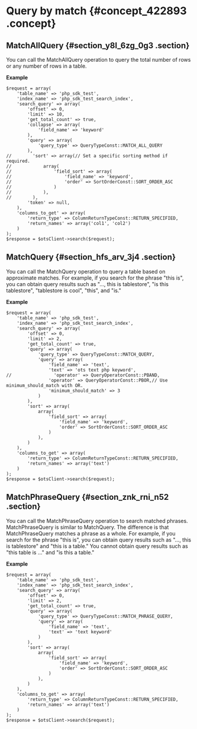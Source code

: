 # Query by match {#concept_422893 .concept}

## MatchAllQuery {#section_y8l_6zg_0g3 .section}

You can call the MatchAllQuery operation to query the total number of rows or any number of rows in a table.

 **Example** 

``` {#codeblock_hgu_jmj_7jc}
$request = array(
    'table_name' => 'php_sdk_test',
    'index_name' => 'php_sdk_test_search_index',
    'search_query' => array(
        'offset' => 0,
        'limit' => 10,
        'get_total_count' => true,
        'collapse' => array(
            'field_name' => 'keyword'
        ),
        'query' => array(
            'query_type' => QueryTypeConst::MATCH_ALL_QUERY
        ),
//        'sort' => array(// Set a specific sorting method if required.
//            array(
//                'field_sort' => array(
//                    'field_name' => 'keyword',
//                    'order' => SortOrderConst::SORT_ORDER_ASC
//                )
//            ),
//        ),
        'token' => null,
    ),
    'columns_to_get' => array(
        'return_type' => ColumnReturnTypeConst::RETURN_SPECIFIED,
        'return_names' => array('col1', 'col2')
    )
);
$response = $otsClient->search($request);
```

## MatchQuery {#section_hfs_arv_3j4 .section}

You can call the MatchQuery operation to query a table based on approximate matches. For example, if you search for the phrase "this is", you can obtain query results such as "..., this is tablestore", "is this tablestore", "tablestore is cool", "this", and "is."

 **Example** 

``` {#codeblock_1nj_ifj_7ql}
$request = array(
    'table_name' => 'php_sdk_test',
    'index_name' => 'php_sdk_test_search_index',
    'search_query' => array(
        'offset' => 0,
        'limit' => 2,
        'get_total_count' => true,
        'query' => array(
            'query_type' => QueryTypeConst::MATCH_QUERY,
            'query' => array(
                'field_name' => 'text',
                'text' => 'ots text php keyword',
//                'operator' => QueryOperatorConst::PBAND,
                'operator' => QueryOperatorConst::PBOR,// Use minimum_should_match with OR.
                'minimum_should_match' => 3
            )
        ),
        'sort' => array(
            array(
                'field_sort' => array(
                    'field_name' => 'keyword',
                    'order' => SortOrderConst::SORT_ORDER_ASC
                )
            ),
        )
    ),
    'columns_to_get' => array(
        'return_type' => ColumnReturnTypeConst::RETURN_SPECIFIED,
        'return_names' => array('text')
    )
);
$response = $otsClient->search($request);
```

## MatchPhraseQuery {#section_znk_rni_n52 .section}

You can call the MatchPhraseQuery operation to search matched phrases. MatchPhraseQuery is similar to MatchQuery. The difference is that MatchPhraseQuery matches a phrase as a whole. For example, if you search for the phrase "this is", you can obtain query results such as "..., this is tablestore" and "this is a table." You cannot obtain query results such as "this table is ..." and "is this a table."

 **Example** 

``` {#codeblock_lnl_m9e_fi3}
$request = array(
    'table_name' => 'php_sdk_test',
    'index_name' => 'php_sdk_test_search_index',
    'search_query' => array(
        'offset' => 0,
        'limit' => 2,
        'get_total_count' => true,
        'query' => array(
            'query_type' => QueryTypeConst::MATCH_PHRASE_QUERY,
            'query' => array(
                'field_name' => 'text',
                'text' => 'text keyword'
            )
        ),
        'sort' => array(
            array(
                'field_sort' => array(
                    'field_name' => 'keyword',
                    'order' => SortOrderConst::SORT_ORDER_ASC
                )
            ),
        )
    ),
    'columns_to_get' => array(
        'return_type' => ColumnReturnTypeConst::RETURN_SPECIFIED,
        'return_names' => array('text')
    )
);
$response = $otsClient->search($request);
```

